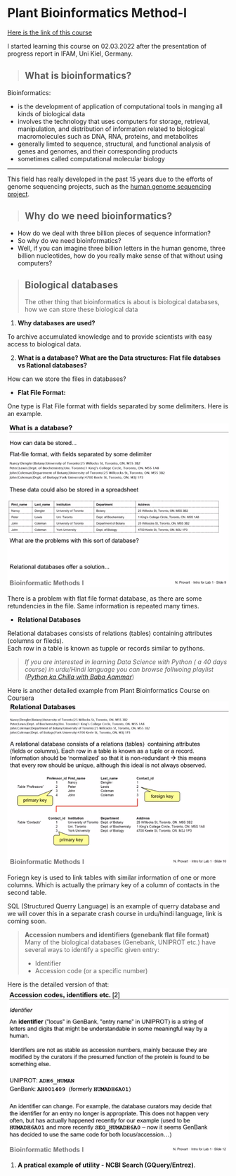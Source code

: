 # **Plant Bioinformatics Method-I** 
[Here is the link of this course](https://www.coursera.org/learn/bioinformatics-methods-1/lecture/gnPjk/lecture)

I started learning this course on 02.03.2022 after the presentation of progress report in IFAM, Uni Kiel, Germany.

> ## **What is bioinformatics?**
Bioinformatics:
- is the development of application of computational tools in manging all kinds of biological data
- involves the technology that uses computers for storage, retrieval, manipulation, and distribution of information related to biological macromolecules such as DNA, RNA, proteins, and metabolites
- generally limted to sequence, structural, and functional analysis of genes and genomes, and their corresponding products
- sometimes called computational molecular biology
---
This field has really developed in the past 15 years due to the efforts of genome sequencing projects, such as the [human genome sequencing project](https://www.genome.gov/human-genome-project).

> ## **Why do we need bioinformatics?**

- How do we deal with three billion pieces of sequence information? 
- So why do we need bioinformatics? 
- Well, if you can imagine three billion letters in the human genome, three billion nucleotides, how do you really make sense of that without using computers? 

> ## Biological databases
> The other thing that bioinformatics is about is biological databases, how we can store these biological data
1. **Why databases are used?**

To archive accumulated knowledge and to provide scientists with easy access to biological data.

2. **What is a database? What are the Data structures: Flat file databses vs Rational databases?**

How can we store the files in databases? 
- **Flat File Format:**

One type is Flat File format with fields separated by some delimiters. Here is an example.

![img1](flat_file.png) 

There is a problem with flat file format database, as there are some retundencies in the file. Same information is repeated many times.

- **Relational Databases**

Relational databases consists of relations (tables) containing attributes (columns or fileds).\
Each row in a table is known as tupple or records similar to pythons. 
> _If you are interested in learning Data Science with Python ( a 40 days course) in urdu/Hindi language you can browse follwoing playlist ([Python ka Chilla with Baba Aammar](https://www.youtube.com/watch?v=QvPekMN4F0w&list=PL9XvIvvVL50HVsu-Ao8NBr0UJSO8O6lBI)_)

Here is another detailed example from Plant Bioinformatics Course on Coursera
![img2](flat_file2.png)

Foriegn key is used to link tables with similar information of one or more columns. Which is actually the primary key of a column of contacts in the second table.

SQL (Structured Querry Language) is an example of querry database and we will cover this in a separate crash course in urdu/hindi language, link is coming soon.

> **Accession numbers and identifiers (genebank flat file format)**\
> Many of the biological databases (Genebank, UNIPROT etc.) have several ways to identify a specific given entry:
> - Identifier
> - Accession code (or a specific number)

Here is the detailed version of that:
![img3](img3.png)
 

1. **A pratical example of utility - NCBI Search (GQuery/Entrez)**.